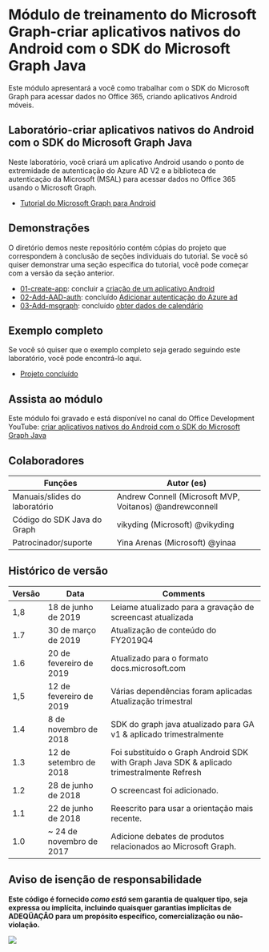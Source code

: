 # <a name="microsoft-graph-training-module---build-android-native-apps-with-the-microsoft-graph-java-sdk"></a>Módulo de treinamento do Microsoft Graph-criar aplicativos nativos do Android com o SDK do Microsoft Graph Java

Este módulo apresentará a você como trabalhar com o SDK do Microsoft Graph para acessar dados no Office 365, criando aplicativos Android móveis.

## <a name="lab---build-android-native-apps-with-the-microsoft-graph-java-sdk"></a>Laboratório-criar aplicativos nativos do Android com o SDK do Microsoft Graph Java

Neste laboratório, você criará um aplicativo Android usando o ponto de extremidade de autenticação do Azure AD V2 e a biblioteca de autenticação da Microsoft (MSAL) para acessar dados no Office 365 usando o Microsoft Graph.

- [Tutorial do Microsoft Graph para Android](https://docs.microsoft.com/graph/tutorials/android)

## <a name="demos"></a>Demonstrações

O [](./demos) diretório demos neste repositório contém cópias do projeto que correspondem à conclusão de seções individuais do tutorial. Se você só quiser demonstrar uma seção específica do tutorial, você pode começar com a versão da seção anterior.

- [01-create-app](demos/01-create-app): concluir a [criação de um aplicativo Android](https://docs.microsoft.com/graph/tutorials/android?tutorial-step=1)
- [02-Add-AAD-auth](demos/02-add-aad-auth): concluído [Adicionar autenticação do Azure ad](https://docs.microsoft.com/graph/tutorials/android?tutorial-step=3)
- [03-Add-msgraph](demos/03-add-msgraph): concluído [obter dados de calendário](https://docs.microsoft.com/graph/tutorials/android?tutorial-step=4)

## <a name="completed-sample"></a>Exemplo completo

Se você só quiser que o exemplo completo seja gerado seguindo este laboratório, você pode encontrá-lo aqui.

- [Projeto concluído](demos/03-add-msgraph)

## <a name="watch-the-module"></a>Assista ao módulo

Este módulo foi gravado e está disponível no canal do Office Development YouTube: [criar aplicativos nativos do Android com o SDK do Microsoft Graph Java](https://youtu.be/BLmOmv4FSsQ)

## <a name="contributors"></a>Colaboradores

| Funções                | Autor (es)                                               |
| -------------------- | ------------------------------------------------------- |
| Manuais/slides do laboratório | Andrew Connell (Microsoft MVP, Voitanos) @andrewconnell |
| Código do SDK Java do Graph  | vikyding (Microsoft) @vikyding                          |
| Patrocinador/suporte    | Yina Arenas (Microsoft) @yinaa                          |

## <a name="version-history"></a>Histórico de versão

| Versão | Data               | Comments                                                                   |
| ------- | ------------------ | -------------------------------------------------------------------------- |
| 1,8     | 18 de junho de 2019      | Leiame atualizado para a gravação de screencast atualizada                           |
| 1.7     | 30 de março de 2019     | Atualização de conteúdo do FY2019Q4                                                   |
| 1.6     | 20 de fevereiro de 2019  | Atualizado para o formato docs.microsoft.com                                       |
| 1,5     | 12 de fevereiro de 2019  | Várias dependências foram aplicadas Atualização trimestral                    |
| 1.4     | 8 de novembro de 2018   | SDK do graph java atualizado para GA v1 & aplicado trimestralmente                |
| 1.3     | 12 de setembro de 2018 | Foi substituído o Graph Android SDK with Graph Java SDK & aplicado trimestralmente Refresh |
| 1.2     | 28 de junho de 2018      | O screencast foi adicionado.                                                          |
| 1.1     | 22 de junho de 2018      | Reescrito para usar a orientação mais recente.                                          |
| 1.0     | ~ 24 de novembro de 2017 | Adicione debates de produtos relacionados ao Microsoft Graph.                             |

## <a name="disclaimer"></a>Aviso de isenção de responsabilidade

**Este código é fornecido _como está_ sem garantia de qualquer tipo, seja expressa ou implícita, incluindo quaisquer garantias implícitas de ADEQÜAÇÃO para um propósito específico, comercialização ou não-violação.**

<img src="https://telemetry.sharepointpnp.com/msgraph-training-android" />
